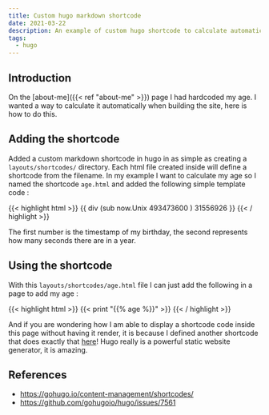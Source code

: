 ```yaml
---
title: Custom hugo markdown shortcode
date: 2021-03-22
description: An example of custom hugo shortcode to calculate automatically something
tags:
  - hugo
---
```


## Introduction

On the [about-me]({{< ref "about-me" >}}) page I had hardcoded my age. I wanted a way to calculate it automatically when building the site, here is how to do this.

## Adding the shortcode

Added a custom markdown shortcode in hugo in as simple as creating a `layouts/shortcodes/` directory. Each html file created inside will define a shortcode from the filename. In my example I want to calculate my age so I named the shortcode `age.html` and added the following simple template code :

{{< highlight html >}}
{{ div (sub now.Unix 493473600 ) 31556926 }}
{{< / highlight >}}

The first number is the timestamp of my birthday, the second represents how many seconds there are in a year.

## Using the shortcode

With this `layouts/shortcodes/age.html` file I can just add the following in a page to add my age :

{{< highlight html >}}
{{< print "{{% age %}}" >}}
{{< / highlight >}}

And if you are wondering how I am able to display a shortcode code inside this page without having it render, it is because I defined another shortcode that does exactly that [here](https://git.adyxax.org/adyxax/www/src/branch/master/layouts/shortcodes/print.html)! Hugo really is a powerful static website generator, it is amazing.

## References

  * https://gohugo.io/content-management/shortcodes/
  * https://github.com/gohugoio/hugo/issues/7561
